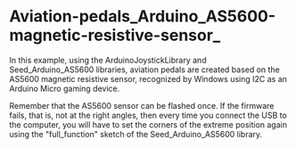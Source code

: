 # Aviation-pedals_Arduino_AS5600-magnetic-resistive-sensor_
In this example, using the ArduinoJoystickLibrary and Seed_Arduino_AS5600 libraries, aviation pedals are created based on the AS5600 magnetic resistive sensor, recognized by Windows using I2C as an Arduino Micro gaming device.

Remember that the AS5600 sensor can be flashed once. If the firmware fails, that is, not at the right angles, then every time you connect the USB to the computer, you will have to set the corners of the extreme position again using the "full_function" sketch of the Seed_Arduino_AS5600 library.

